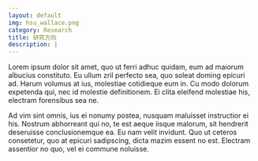 ```yaml
---
layout: default
img: hsu_wallace.png
category: Research
title: 研究方向
description: |
---
```

Lorem ipsum dolor sit amet, quo ut ferri adhuc quidam, eum ad maiorum albucius constituto. Eu ullum zril perfecto sea, quo soleat doming epicuri ad. Harum volumus at ius, molestiae cotidieque eum in. Cu modo dolorum expetenda qui, nec id molestie definitionem. Ei clita eleifend molestiae his, electram forensibus sea ne.

Ad vim sint omnis, ius ei nonumy postea, nusquam maluisset instructior ei his. Nostrum abhorreant qui no, te est aeque iisque malorum, sit hendrerit deseruisse conclusionemque ea. Eu nam velit invidunt. Quo ut ceteros consetetur, quo at epicuri sadipscing, dicta mazim essent no est. Electram assentior no quo, vel ei commune noluisse.


